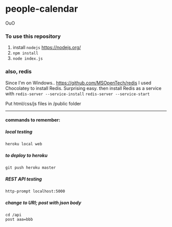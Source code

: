 # people-calendar
OuO

### To use this repository
1. install `nodejs` https://nodejs.org/
2. `npm install`
3. `node index.js`

### also, redis
Since I'm on Windows.. https://github.com/MSOpenTech/redis
I used Chocolatey to install Redis.  Surprising easy.
then install Redis as a service with 
`redis-server --service-install`
`redis-server --service-start`

Put html/css/js files in /public folder

---
#### commands to remember:
##### local testing
`heroku local web`

##### to deploy to heroku
`git push heroku master`

##### REST API testing
`http-prompt localhost:5000`
##### change to URI; post with json body 
```
cd /api
post aaa=bbb
```